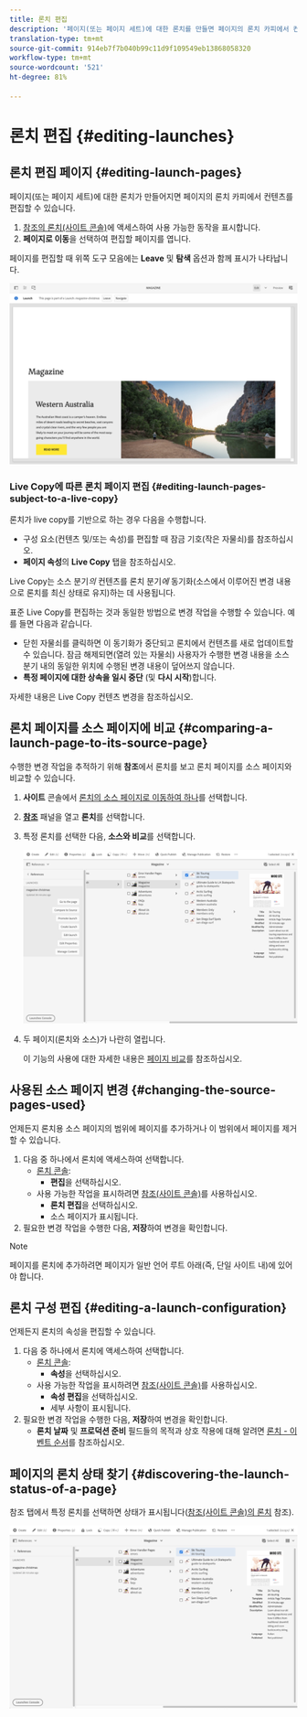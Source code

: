 ```yaml
---
title: 론치 편집
description: '페이지(또는 페이지 세트)에 대한 론치를 만들면 페이지의 론치 카피에서 컨텐츠를 편집할 수 있습니다. '
translation-type: tm+mt
source-git-commit: 914eb7f7b040b99c11d9f109549eb13868058320
workflow-type: tm+mt
source-wordcount: '521'
ht-degree: 81%

---
```



# 론치 편집 {#editing-launches}

## 론치 편집 페이지 {#editing-launch-pages}

페이지(또는 페이지 세트)에 대한 론치가 만들어지면 페이지의 론치 카피에서 컨텐츠를 편집할 수 있습니다.

1. [참조의 론치(사이트 콘솔)](/help/sites-cloud/authoring/launches/overview.md#launches-in-references-sites-console)에 액세스하여 사용 가능한 동작을 표시합니다.
1. **페이지로 이동**&#x200B;을 선택하여 편집할 페이지를 엽니다.

페이지를 편집할 때 위쪽 도구 모음에는 **Leave** 및 **탐색** 옵션과 함께 표시가 나타납니다.

![페이지 편집기에서 시작 및 탐색](/help/sites-cloud/authoring/assets/launches-edit-01.png)

### Live Copy에 따른 론치 페이지 편집 {#editing-launch-pages-subject-to-a-live-copy}

론치가 live copy를 기반으로 하는 경우 다음을 수행합니다.<!--If your launch is based upon a [live copy](/help/sites-administering/msm.md) then you will:-->

* 구성 요소(컨텐츠 및/또는 속성)를 편집할 때 잠금 기호(작은 자물쇠)를 참조하십시오.
* **페이지 속성**&#x200B;의 **Live Copy** 탭을 참조하십시오.

Live Copy는 소스 분기&#x200B;*의* 컨텐츠를 론치 분기&#x200B;*에* 동기화(소스에서 이루어진 변경 내용으로 론치를 최신 상태로 유지)하는 데 사용됩니다.

표준 Live Copy를 편집하는 것과 동일한 방법으로 변경 작업을 수행할 수 있습니다. 예를 들면 다음과 같습니다.

* 닫힌 자물쇠를 클릭하면 이 동기화가 중단되고 론치에서 컨텐츠를 새로 업데이트할 수 있습니다. 잠금 해제되면(열려 있는 자물쇠) 사용자가 수행한 변경 내용을 소스 분기 내의 동일한 위치에 수행된 변경 내용이 덮어쓰지 않습니다.
* **특정 페이지에 대한 상속을 일시 중단** (및  **다시 시작**)합니다.

자세한 내용은 Live Copy 컨텐츠 변경을 참조하십시오. <!--See [Changing Live Copy Content](/help/sites-administering/msm-livecopy.md#changing-live-copy-content) for further information.-->

## 론치 페이지를 소스 페이지에 비교 {#comparing-a-launch-page-to-its-source-page}

수행한 변경 작업을 추적하기 위해 **참조**&#x200B;에서 론치를 보고 론치 페이지를 소스 페이지와 비교할 수 있습니다.

1. **사이트** 콘솔에서 [론치의 소스 페이지로 이동하여 하나](/help/sites-cloud/authoring/getting-started/basic-handling.md#viewing-and-selecting-resources)를 선택합니다.
1. **[참조](/help/sites-cloud/authoring/getting-started/basic-handling.md#references)** 패널을 열고 **론치**&#x200B;를 선택합니다.
1. 특정 론치를 선택한 다음, **소스와 비교**&#x200B;를 선택합니다.

   ![론치를 소스와 비교](/help/sites-cloud/authoring/assets/launches-compare.png)

1. 두 페이지(론치와 소스)가 나란히 열립니다.

   이 기능의 사용에 대한 자세한 내용은 [페이지 비교](/help/sites-cloud/authoring/features/page-diff.md)를 참조하십시오.

## 사용된 소스 페이지 변경  {#changing-the-source-pages-used}

언제든지 론치용 소스 페이지의 범위에 페이지를 추가하거나 이 범위에서 페이지를 제거할 수 있습니다.

1. 다음 중 하나에서 론치에 액세스하여 선택합니다.
   * [론치 콘솔](/help/sites-cloud/authoring/launches/overview.md#the-launches-console):
      * **편집**&#x200B;을 선택하십시오.
   * 사용 가능한 작업을 표시하려면 [참조(사이트 콘솔)](/help/sites-cloud/authoring/launches/overview.md#launches-in-references-sites-console)를 사용하십시오.
      * **론치 편집**&#x200B;을 선택하십시오.
      * 소스 페이지가 표시됩니다.
1. 필요한 변경 작업을 수행한 다음, **저장**&#x200B;하여 변경을 확인합니다.

>[!NOTE]
>
>페이지를 론치에 추가하려면 페이지가 일반 언어 루트 아래(즉, 단일 사이트 내)에 있어야 합니다.

## 론치 구성 편집  {#editing-a-launch-configuration}

언제든지 론치의 속성을 편집할 수 있습니다.

1. 다음 중 하나에서 론치에 액세스하여 선택합니다.
   * [론치 콘솔](/help/sites-cloud/authoring/launches/overview.md#the-launches-console):
      * **속성**&#x200B;을 선택하십시오.
   * 사용 가능한 작업을 표시하려면 [참조(사이트 콘솔)](/help/sites-cloud/authoring/launches/overview.md#launches-in-references-sites-console)를 사용하십시오.
      * **속성 편집**&#x200B;을 선택하십시오.
      * 세부 사항이 표시됩니다.
1. 필요한 변경 작업을 수행한 다음, **저장**&#x200B;하여 변경을 확인합니다.
   * **론치 날짜** 및 **프로덕션 준비** 필드들의 목적과 상호 작용에 대해 알려면 [론치 - 이벤트 순서](/help/sites-cloud/authoring/launches/overview.md#launches-the-order-of-events)를 참조하십시오.

## 페이지의 론치 상태 찾기  {#discovering-the-launch-status-of-a-page}

참조 탭에서 특정 론치를 선택하면 상태가 표시됩니다([참조(사이트 콘솔)의 론치](/help/sites-cloud/authoring/launches/overview.md#launches-in-references-sites-console) 참조).

![시작 상태 검색](/help/sites-cloud/authoring/assets/launches-status.png)
